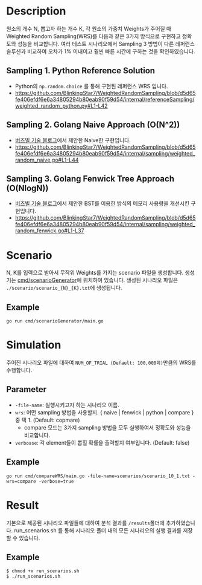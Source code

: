 # Description
원소의 개수 N, 뽑고자 하는 개수 K, 각 원소의 가중치 Weights가 주어질 때 Weighted Random Sampling(WRS)를 다음과 같은 3가지 방식으로 구현하고 정확도와 성능을 비교합니다. 여러 테스트 시나리오에서 Sampling 3 방법이 다른 레퍼런스 솔루션과 비교하여 오차가 1% 이내이고 훨씬 빠른 시간에 구하는 것을 확인하였습니다.

## Sampling 1. Python Reference Solution
- Python의 `np.random.choice` 를 통해 구현된 레퍼런스 WRS 입니다.
- https://github.com/BlinkingStar7/WeightedRandomSampling/blob/d5d65fe406efdf6e6a34805294b80eab90f59d54/internal/referenceSampling/weighted_random_python.py#L1-L42

## Sampling 2. Golang Naive Approach (O(N^2))
- [버즈빌 기술 블로그](https://tech.buzzvil.com/blog/weighted-random-shuffling/)에서 제안한 Naive한 구현입니다.
- https://github.com/BlinkingStar7/WeightedRandomSampling/blob/d5d65fe406efdf6e6a34805294b80eab90f59d54/internal/sampling/weighted_random_naive.go#L1-L44

## Sampling 3. Golang Fenwick Tree Approach (O(NlogN))
- [버즈빌 기술 블로그](https://tech.buzzvil.com/blog/weighted-random-shuffling/)에서 제안한 BST를 이용한 방식의 메모리 사용량을 개선시킨 구현입니다.
- https://github.com/BlinkingStar7/WeightedRandomSampling/blob/d5d65fe406efdf6e6a34805294b80eab90f59d54/internal/sampling/weighted_random_fenwick.go#L1-L37

# Scenario
N, K를 입력으로 받아서 무작위 Weights를 가지는 scenario 파일을 생성합니다. 생성기는 [cmd/scenarioGenerator](https://github.com/BlinkingStar7/WeightedRandomSampling/blob/d5d65fe406efdf6e6a34805294b80eab90f59d54/cmd/scenarioGenerator/main.go#L1-L75)에 위치하여 있습니다.
생성된 시나리오 파일은 `./scenario/scenario_{N}_{K}.txt`에 생성됩니다.

## Example
```
go run cmd/scenarioGenerator/main.go
```

# Simulation
주어진 시나리오 파일에 대하여 `NUM_OF_TRIAL (Default: 100,000회)`만큼의 WRS를 수행합니다.

## Parameter
- `-file-name`: 실행시키고자 하는 시나리오 이름.
- `wrs`: 어떤 sampling 방법을 사용할지. { naive | fenwick | python | compare } 중 택 1. (Default: copmare)
  - compare 모드는 3가지 sampling 방법을 모두 실행하여서 정확도와 성능을 비교합니다.
- `verboase`: 각 element들이 뽑힐 확률을 출력할지 여부입니다. (Default: false)

## Example
```
go run cmd/compareWRS/main.go -file-name=scenarios/scenario_10_1.txt -wrs=compare -verbose=true
```

# Result
기본으로 제공된 시나리오 파일들에 대하여 분석 결과를 `/results`폴더에 추가하였습니다. run_scenarios.sh 를 통해 시나리오 폴더 내의 모든 시나리오의 실행 결과를 저장할 수 있습니다.

## Example
```
$ chmod +x run_scenarios.sh
$ ./run_scenarios.sh
```
